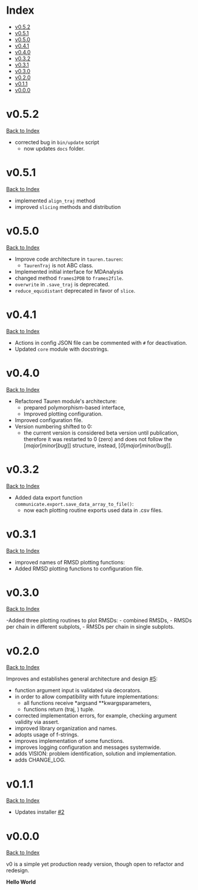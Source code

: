 # Index

- [v0.5.2](https://github.com/joaomcteixeira/Tauren-MD/blob/master/CHANGE_LOG.md#v052)
- [v0.5.1](https://github.com/joaomcteixeira/Tauren-MD/blob/master/CHANGE_LOG.md#v051)
- [v0.5.0](https://github.com/joaomcteixeira/Tauren-MD/blob/master/CHANGE_LOG.md#v050)
- [v0.4.1](https://github.com/joaomcteixeira/Tauren-MD/blob/master/CHANGE_LOG.md#v041)
- [v0.4.0](https://github.com/joaomcteixeira/Tauren-MD/blob/master/CHANGE_LOG.md#v040)
- [v0.3.2](https://github.com/joaomcteixeira/Tauren-MD/blob/master/CHANGE_LOG.md#v032)
- [v0.3.1](https://github.com/joaomcteixeira/Tauren-MD/blob/master/CHANGE_LOG.md#v031)
- [v0.3.0](https://github.com/joaomcteixeira/Tauren-MD/blob/master/CHANGE_LOG.md#v030)
- [v0.2.0](https://github.com/joaomcteixeira/Tauren-MD/blob/master/CHANGE_LOG.md#v020)
- [v0.1.1](https://github.com/joaomcteixeira/Tauren-MD/blob/master/CHANGE_LOG.md#v011)
- [v0.0.0](https://github.com/joaomcteixeira/Tauren-MD/blob/master/CHANGE_LOG.md#v000)


# v0.5.2
[Back to Index][1]

- corrected bug in `bin/update` script
  - now updates `docs` folder.

# v0.5.1
[Back to Index][1]

- implemented `align_traj` method
- improved `slicing` methods and distribution

# v0.5.0
[Back to Index][1]

- Improve code architecture in `tauren.tauren`:
  - `TaurenTraj` is not ABC class.
- Implemented initial interface for MDAnalysis
- changed method `frames2PDB` to `frames2file`.
- `overwrite` in `.save_traj` is deprecated.
- `reduce_equidistant` deprecated in favor of `slice`.

# v0.4.1
[Back to Index][1]

- Actions in config JSON file can be commented with `#` for deactivation.
- Updated `core` module with docstrings.

# v0.4.0
[Back to Index][1]

- Refactored Tauren module's architecture:
  - prepared polymorphism-based interface,
  - Improved plotting configuration.
- Improved configuration file.
- Version numbering shifted to 0:
  - the current version is considered beta version until publication, therefore it was restarted to 0 (zero) and does not follow the [_major_[_minor_[_bug_]] structure, instead, [_0_[_major_[_minor/bug_]].

# v0.3.2
[Back to Index][1]

- Added data export function `communicate.export.save_data_array_to_file()`:
  - now each plotting routine exports used data in .csv files.

# v0.3.1
[Back to Index][1]

- improved names of RMSD plotting functions:
- Added RMSD plotting functions to configuration file.


# v0.3.0
[Back to Index][1]

-Added three plotting routines to plot RMSDs:
    - combined RMSDs,
    - RMSDs per chain in different subplots,
    - RMSDs per chain in single subplots.

# v0.2.0
[Back to Index][1]

Improves and establishes general architecture and design [#5](https://github.com/joaomcteixeira/Tauren-MD/pull/5):

- function argument input is validated via decorators.
- in order to allow compatibility with future implementations:
    - all functions receive *argsand **kwargsparameters,
    - functions return (traj, ) tuple.
- corrected implementation errors, for example, checking argument validity via assert.
- improved library organization and names.
- adopts usage of f-strings.
- improves implementation of some functions.
- improves logging configuration and messages systemwide.
- adds VISION: problem identification, solution and implementation.
- adds CHANGE_LOG.

# v0.1.1
[Back to Index][1]

- Updates installer [#2](https://github.com/joaomcteixeira/Tauren-MD/pull/2)

# v0.0.0
[Back to Index][1]

v0 is a simple yet production ready version, though open to refactor and redesign.

**Hello World**


[1]: https://github.com/joaomcteixeira/Tauren-MD/blob/master/CHANGE_LOG.md#Index
